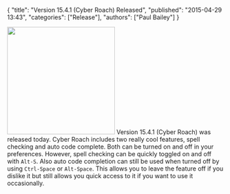 {
  "title": "Version 15.4.1 (Cyber Roach) Released",
  "published": "2015-04-29 13:43",
  "categories": ["Release"],
  "authors": ["Paul Bailey"]
}

<img class="right" src="https://bf887cb0698e0d75ce76e89c95d6859510a8d9e3.googledrive.com/host/0B-GD95vnz4VFcjg0VUp1QnA4ZWM/roach.jpg" style="width: 250px;"> Version 15.4.1 (Cyber Roach) was released today. Cyber Roach includes two really cool features, spell checking and auto code complete. Both can be turned on and off in your preferences. However, spell checking can be quickly toggled on and off with `Alt-S`. Also auto code completion can still be used when turned off by using `Ctrl-Space` or `Alt-Space`. This allows you to leave the feature off if you dislike it but still allows you quick access to it if you want to use it occasionally.